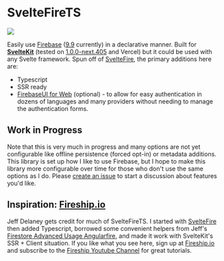 # SvelteFireTS

<img src="https://img.shields.io/npm/v/sveltefirets?color=000000&label=">

Easily use [Firebase](https://firebase.google.com/docs) ([9.9](https://firebase.google.com/support/release-notes/js) currently) in a declarative manner. Built for **[SvelteKit](https://kit.svelte.dev/)** (tested on [1.0.0-next.405](https://github.com/sveltejs/kit/releases) and Vercel) but it could be used with any Svelte framework. Spun off of [SvelteFire](https://github.com/codediodeio/sveltefire), the primary additions here are: 
- Typescript
- SSR ready
- [FirebaseUI for Web](https://firebase.google.com/docs/auth/web/firebaseui) (optional) - to allow for easy authentication in dozens of languages and many providers without needing to manage the authentication forms.

## Work in Progress

Note that this is very much in progress and many options are not yet configurable like offline persistence (forced opt-in) or metadata additions. This library is set up how I like to use Firebase, but I hope to make this library more configurable over time for those who don't use the same options as I do. Please [create an issue](https://github.com/jacob-8/sveltefirets/issues/new) to start a discussion about features you'd like.

## Inspiration: [Fireship.io](https://fireship.io/)

Jeff Delaney gets credit for much of SvelteFireTS. I started with [SvelteFire](https://github.com/codediodeio/sveltefire) then added Typescript, borrowed some convenient helpers from Jeff's [Firestore Advanced Usage Angularfire](https://fireship.io/lessons/firestore-advanced-usage-angularfire/), and made it work with SvelteKit's SSR + Client situation. If you like what you see here, sign up at [Fireship.io](https://fireship.io/) and subscribe to the [Fireship Youtube Channel](https://www.youtube.com/channel/UCsBjURrPoezykLs9EqgamOA) for great tutorials.

